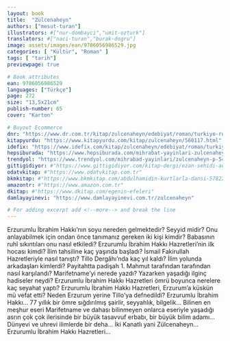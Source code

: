 ```yaml
---
layout: book
title:  "Zülcenaheyn"
authors: ["mesut-turan"]
illustrators: #["nur-dombayci","umit-ozturk"]
translators: #["naci-turan","burak-dogru"]
image: assets/images/ean/9786056986529.jpg
categories: [ "Kültür", "Roman" ]
tags: [ "tarih"]
previewpage: true

# Book attributes
ean: 9786056986529
languages: ["Türkçe"]
page: 272
size: "13,5x21cm"
publish-number: 65
cover: "Karton"

# Buyout Ecommerce
dnr: "https://www.dr.com.tr/kitap/zulcenaheyn/edebiyat/roman/turkiye-roman/urunno=0001893062001"
kitapyurdu: "https://www.kitapyurdu.com/kitap/zulcenaheyn/560117.html"
idefix: "https://www.idefix.com/kitap/zulcenaheyn/edebiyat/roman/turkiye-roman/urunno=0001893062001"
hepsiburada: "https://www.hepsiburada.com/mihrabat-yayinlari-zulcenaheyn-mesut-turan-mihrabad-yayinlari-p-HBCV00000CTIZG"
trendyol: "https://www.trendyol.com/mihrabad-yayinlari/zulcenaheyn-p-54825804"
gittigidiyor: #"https://www.gittigidiyor.com/kitap-dergi/ezan-sehidi-adnan-menderes_pdp_732728793"
odatvkitap: #"https://www.odatvkitap.com.tr"
bkmkitap: #"https://www.bkmkitap.com/abdulhamidin-kurtlarla-dansi-578226"
amazontr: #"https://www.amazon.com.tr"
dkitap: #"https://www.dkitap.com/egenin-efeleri"
damlayayinevi: "https://www.damlayayinevi.com.tr/zulcenaheyn"

# For adding excerpt add <!--more--> and break the line
---
```

Erzurumlu İbrahim Hakkı’nın soyu nereden gelmektedir? Seyyid midir? Onu anlayabilmek için ondan önce tanımanız gereken iki kişi kimdir? Babasının ruhî sıkıntıları
onu nasıl etkiledi? Erzurumlu İbrahim Hakkı Hazretleri’nin ilk hocası kimdi? İlim tahsiline kaç yaşında başladı? İsmail Fakirullah Hazretleriyle nasıl tanıştı? Tillo Dergâhı’nda kaç yıl kaldı? İlim yolunda arkadaşları kimlerdi? Payitahtta padişah 1. Mahmut tarafından tarafından nasıl karşılandı? Marifetname’yi nerede yazdı? Yazarken yaşadığı ilginç hadiseler neydi?
Erzurumlu İbrahim Hakkı Hazretleri ömrü boyunca nerelere kaç seyahat yaptı? Erzurumlu İbrahim Hakkı Hazretleri, Erzurum’a küskün mü vefat etti? Neden Erzurum yerine Tillo’ya defnedildi? Erzurumlu İbrahim Hakkı… 77 yıllık bir ömre sığdırılmış şairlir, seyyahlık, bilgelik… Bilinen en meşhur eseri Marifetname ve dahası bilinmeyen onlarca eseriyle yaşadığı asrın çok çok ilerisinde bir büyük tasavvuf erbabı, bir büyük bilim adamı... Dünyevi ve uhrevi ilimlerde bir deha… İki Kanatlı yani Zülcenaheyn… Erzurumlu İbrahim Hakkı Hazretleri...
<!--more--> 